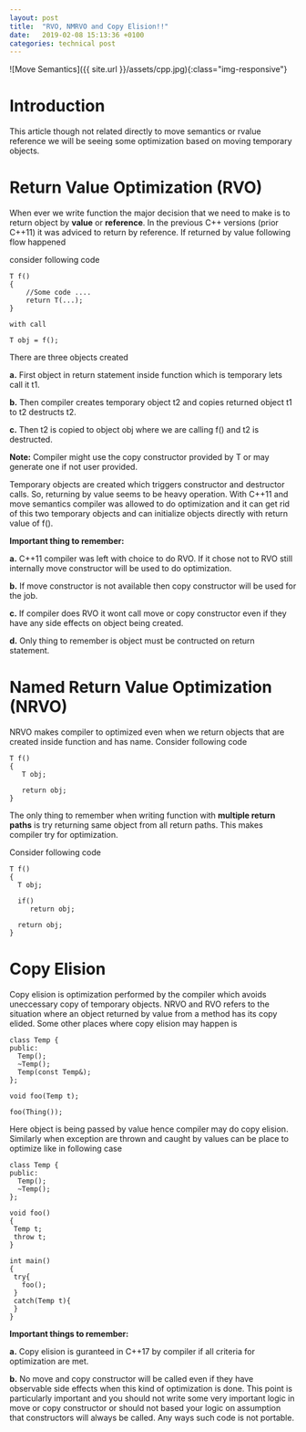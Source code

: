 ```yaml
---
layout: post
title:  "RVO, NMRVO and Copy Elision!!"
date:   2019-02-08 15:13:36 +0100
categories: technical post
---
```


![Move Semantics]({{ site.url }}/assets/cpp.jpg){:class="img-responsive"}

**Introduction**
=====================================================================================================================================
This article though not related directly to move semantics or rvalue reference we will be seeing some optimization based on moving temporary objects.

**Return Value Optimization (RVO)**
=====================================================================================================================================
When ever we write function the major decision that we need to make is to return object by **value** or **reference**.
In the previous C++ versions (prior C++11) it was adviced to return by reference.
If returned by value following flow happened 

consider following code

~~~~~~~~~~~~~~~~~~~~~~~~~~~~~~~~~~~
T f()
{
    //Some code ....
    return T(...);
}

with call 

T obj = f();
~~~~~~~~~~~~~~~~~~~~~~~~~~~~~~~~~~~

There are three objects created 

**a.** First object in return statement inside function which is temporary lets call it t1.

**b.** Then compiler creates temporary object t2 and copies returned object t1 to t2 destructs t2.

**c.** Then t2 is copied to object obj where we are calling f() and t2 is destructed.

**Note:** Compiler might use the copy constructor provided by T or may generate one if not user provided.

Temporary objects are created which triggers constructor and destructor calls. So, returning by value seems to be heavy operation.
With C++11 and move semantics compiler was allowed to do optimization and it can get rid of this two temporary objects and can initialize objects directly with
return value of f().

**Important thing to remember:**

**a.** C++11 compiler was left with choice to do RVO. If it chose not to RVO still internally move constructor will be used to do optimization.

**b.** If move constructor is not available then copy constructor will be used for the job.

**c.** If compiler does RVO it wont call move or copy constructor even if they have any side effects on object being created.

**d.** Only thing to remember is object must be contructed on return statement.

**Named Return Value Optimization (NRVO)**
=====================================================================================================================================
NRVO makes compiler to optimized even when we return objects that are created inside function and has name. Consider following code

~~~~~~~~~~~~~~~~~~~~~~~~~~~~~~~~~~~
T f()
{
   T obj;
   
   return obj;
}
~~~~~~~~~~~~~~~~~~~~~~~~~~~~~~~~~~~

The only thing to remember when writing function with **multiple return paths** is try returning same object from all return paths.
This makes compiler try for optimization. 

Consider following code

~~~~~~~~~~~~~~~~~~~~~~~~~~~~~~~~~~~
T f()
{
  T obj;
  
  if()
     return obj;

  return obj;	 
}
~~~~~~~~~~~~~~~~~~~~~~~~~~~~~~~~~~~

**Copy Elision**
=====================================================================================================================================
Copy elision is optimization performed by the compiler which avoids uneccessary copy of temporary objects.
NRVO and RVO refers to the situation where an object returned by value from a method has its copy elided.
Some other places where copy elision may happen is 

~~~~~~~~~~~~~~~~~~~~~~~~~~~~~~~~~~~
class Temp {
public:
  Temp();
  ~Temp();
  Temp(const Temp&);
};

void foo(Temp t);

foo(Thing());

~~~~~~~~~~~~~~~~~~~~~~~~~~~~~~~~~~~

Here object is being passed by value hence compiler may do copy elision.
Similarly when exception are thrown and caught by values can be place to optimize like in following case

~~~~~~~~~~~~~~~~~~~~~~~~~~~~~~~~~~~
class Temp {
public:
  Temp();
  ~Temp();
};

void foo()
{
 Temp t;
 throw t;
}

int main()
{
 try{
   foo();
 }
 catch(Temp t){
 }
}
~~~~~~~~~~~~~~~~~~~~~~~~~~~~~~~~~~~

**Important things to remember:**

**a.** Copy elision is guranteed in C++17 by compiler if all criteria for optimization are met.

**b.** No move and copy constructor will be called even if they have observable side effects when this kind of optimization is done.
       This point is particularly important and you should not write some very important logic in move or copy constructor or should not based your logic on assumption that constructors will always be called.
       Any ways such code is not portable.